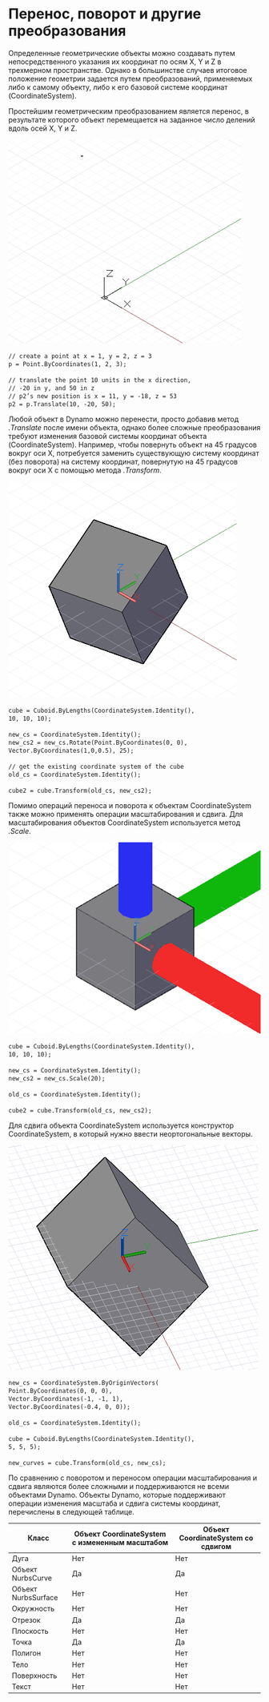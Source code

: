 

# Перенос, поворот и другие преобразования

Определенные геометрические объекты можно создавать путем непосредственного указания их координат по осям X, Y и Z в трехмерном пространстве. Однако в большинстве случаев итоговое положение геометрии задается путем преобразований, применяемых либо к самому объекту, либо к его базовой системе координат (CoordinateSystem).

Простейшим геометрическим преобразованием является перенос, в результате которого объект перемещается на заданное число делений вдоль осей X, Y и Z.

![](images/12-5/Transformations_01.png)

```
// create a point at x = 1, y = 2, z = 3
p = Point.ByCoordinates(1, 2, 3);

// translate the point 10 units in the x direction,
// -20 in y, and 50 in z
// p2’s new position is x = 11, y = -18, z = 53
p2 = p.Translate(10, -20, 50);
```

Любой объект в Dynamo можно перенести, просто добавив метод *.Translate* после имени объекта, однако более сложные преобразования требуют изменения базовой системы координат объекта (CoordinateSystem). Например, чтобы повернуть объект на 45 градусов вокруг оси X, потребуется заменить существующую систему координат (без поворота) на систему координат, повернутую на 45 градусов вокруг оси X с помощью метода *.Transform*.

![](images/12-5/Transformations_02.png)

```
cube = Cuboid.ByLengths(CoordinateSystem.Identity(),
10, 10, 10);

new_cs = CoordinateSystem.Identity();
new_cs2 = new_cs.Rotate(Point.ByCoordinates(0, 0),
Vector.ByCoordinates(1,0,0.5), 25);

// get the existing coordinate system of the cube
old_cs = CoordinateSystem.Identity();

cube2 = cube.Transform(old_cs, new_cs2);
```

Помимо операций переноса и поворота к объектам CoordinateSystem также можно применять операции масштабирования и сдвига. Для масштабирования объектов CoordinateSystem используется метод *.Scale*.

![](images/12-5/Transformations_03.png)

```
cube = Cuboid.ByLengths(CoordinateSystem.Identity(),
10, 10, 10);

new_cs = CoordinateSystem.Identity();
new_cs2 = new_cs.Scale(20);

old_cs = CoordinateSystem.Identity();

cube2 = cube.Transform(old_cs, new_cs2);
```

Для сдвига объекта CoordinateSystem используется конструктор CoordinateSystem, в который нужно ввести неортогональные векторы.

![](images/12-5/Transformations_04.png)

```
new_cs = CoordinateSystem.ByOriginVectors(
Point.ByCoordinates(0, 0, 0),
Vector.ByCoordinates(-1, -1, 1),
Vector.ByCoordinates(-0.4, 0, 0));

old_cs = CoordinateSystem.Identity();

cube = Cuboid.ByLengths(CoordinateSystem.Identity(), 
5, 5, 5);

new_curves = cube.Transform(old_cs, new_cs);
```

По сравнению с поворотом и переносом операции масштабирования и сдвига являются более сложными и поддерживаются не всеми объектами Dynamo. Объекты Dynamo, которые поддерживают операции изменения масштаба и сдвига системы координат, перечислены в следующей таблице.

|Класс|Объект CoordinateSystem с измененным масштабом|Объект CoordinateSystem со сдвигом|
| -- | -- | -- |
|Дуга|Нет|Нет|
|Объект NurbsCurve|Да|Да|
|Объект NurbsSurface|Нет|Нет|
|Окружность|Нет|Нет|
|Отрезок|Да|Да|
|Плоскость|Нет|Нет|
|Точка|Да|Да|
|Полигон|Нет|Нет|
|Тело|Нет|Нет|
|Поверхность|Нет|Нет|
|Текст|Нет|Нет|

